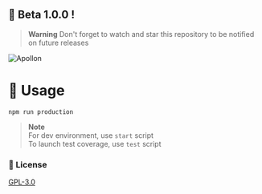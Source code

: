 ## 🌟 Beta 1.0.0 !
> **Warning**
> Don't forget to watch and star this repository to be notified on future releases

![Apollon](https://cdn.dynamored.com/vcs/banners/Everybook.png)

# 🎉 Usage

```
npm run production
```
> **Note**
> <br>For dev environment, use `start` script
> <br>To launch test coverage, use `test` script

### 📃 License
[GPL-3.0](https://www.gnu.org/licenses/gpl-3.0.en.html)